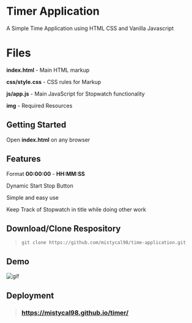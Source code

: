 # Timer Application
A Simple Time Application using HTML CSS and Vanilla Javascript

# Files
**index.html** - Main HTML markup

**css/style.css** - CSS rules for Markup

**js/app.js** - Main JavaScript for Stopwatch functionality

**img** - Required Resources

## Getting Started

Open **index.html** on any browser

## Features
Format  **00:00:00**  - **HH:MM:SS** 

Dynamic Start Stop Button 

Simple and easy use

Keep Track of Stopwatch in title while doing other work 

## Download/Clone Respository
>  `git clone https://github.com/mistycal98/time-application.git  ` 

## Demo

![gif](https://github.com/mistycal98/timer/blob/master/img/demo.gif)

## Deployment

> ###   https://mistycal98.github.io/timer/
